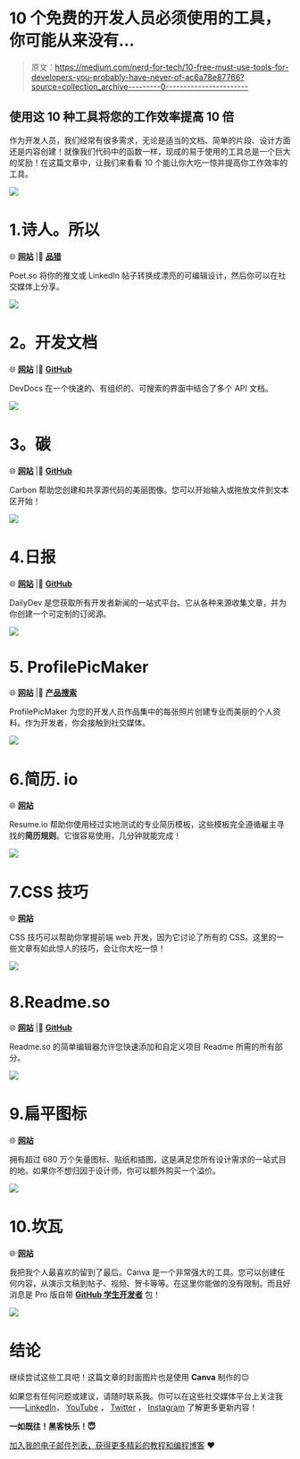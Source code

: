 # 10 个免费的开发人员必须使用的工具，你可能从来没有…

> 原文：<https://medium.com/nerd-for-tech/10-free-must-use-tools-for-developers-you-probably-have-never-of-ac6a78e87766?source=collection_archive---------0----------------------->

## 使用这 10 种工具将您的工作效率提高 10 倍

作为开发人员，我们经常有很多需求，无论是适当的文档、简单的片段、设计方面还是内容创建！就像我们代码中的函数一样，现成的易于使用的工具总是一个巨大的奖励！在这篇文章中，让我们来看看 10 个能让你大吃一惊并提高你工作效率的工具。

![](img/ce4f6d5e2a57a6a9b6bf65ab4f629eb0.png)

# 1.诗人。所以

🌐 [**网站**](https://poet.so) |🎁 [**品猎**](https://www.producthunt.com/posts/poet-so)

Poet.so 将你的推文或 LinkedIn 帖子转换成漂亮的可编辑设计，然后你可以在社交媒体上分享。

![](img/7f2f1fe0e68472bc3c785b77c3c52728.png)

# **2。开发文档**

🌐 [**网站**](http://devdocs.io/) |🐙 [**GitHub**](https://github.com/freeCodeCamp/devdocs)

DevDocs 在一个快速的、有组织的、可搜索的界面中结合了多个 API 文档。

![](img/561e368c58bca1010be7202614dd49e1.png)

# **3。碳**

🌐 [**网站**](https://carbon.now.sh) |🐙 [**GitHub**](https://github.com/carbon-app/carbon)

Carbon 帮助您创建和共享源代码的美丽图像。您可以开始输入或拖放文件到文本区开始！

![](img/db3ff32e0fd264b4a97a556e073d3394.png)

# 4.**日报**

🌐 [**网站**](https://daily.dev/) |🐙 [**GitHub**](https://github.com/dailydotdev/daily)

DailyDev 是您获取所有开发者新闻的一站式平台。它从各种来源收集文章，并为你创建一个可定制的订阅源。

![](img/6d33bed681709bf626b58ab067c84bc6.png)

# 5. **ProfilePicMaker**

🌐 [**网站**](https://pfpmaker.com/) |🎁 [**产品搜索**](https://www.producthunt.com/posts/pfpmaker?utm_source=badge-top-post-badge&utm_medium=badge&utm_souce=badge-pfpmaker)

ProfilePicMaker 为您的开发人员作品集中的每张照片创建专业而美丽的个人资料。作为开发者，你会接触到社交媒体。

![](img/5b74512bece589b4e7621e4cf8fade99.png)

# 6.简历. io

🌐 [**网站**](https://resume.io)

Resume.io 帮助你使用经过实地测试的专业简历模板，这些模板完全遵循雇主寻找的**简历规则**。它很容易使用，几分钟就能完成！

![](img/236c1cab3104994fb93afc676c5a9eb8.png)

# 7.CSS 技巧

🌐 [**网站**](https://css-tricks.com)

CSS 技巧可以帮助你掌握前端 web 开发，因为它讨论了所有的 CSS。这里的一些文章有如此惊人的技巧，会让你大吃一惊！

![](img/c7cbc9c008fe826a2134ace2d5bb2fca.png)

# 8.Readme.so

🌐 [**网站**](https://readme.so) |🐙 [**GitHub**](https://github.com/octokatherine/readme.so)

Readme.so 的简单编辑器允许您快速添加和自定义项目 Readme 所需的所有部分。

![](img/2faec88a648e0727714fca6b6b7a0575.png)

# 9.扁平图标

🌐 [**网站**](https://www.flaticon.com)

拥有超过 680 万个矢量图标、贴纸和插图，这是满足您所有设计需求的一站式目的地。如果你不想归因于设计师，你可以额外购买一个溢价。

![](img/47f386075818ef7bf396593e0870a6c9.png)

# 10.坎瓦

🌐 [**网站**](https://www.canva.com/)

我把我个人最喜欢的留到了最后。Canva 是一个非常强大的工具。您可以创建任何内容，从演示文稿到帖子、视频、贺卡等等。在这里你能做的没有限制。而且好消息是 Pro 版自带 [**GitHub 学生开发者**](https://education.github.com/pack) 包！

![](img/e7e6f00b63c39e8f624106bf64d7ec9e.png)

# 结论

继续尝试这些工具吧！这篇文章的封面图片也是使用 **Canva** 制作的😌

如果您有任何问题或建议，请随时联系我。你可以在这些社交媒体平台上关注我——[LinkedIn](https://www.linkedin.com/in/ab-satyaprakash/)， [YouTube](https://www.youtube.com/channel/UCJ6D0HS8c9Il-eX5lGbAyGg) ， [Twitter](https://twitter.com/AbSatyaprakash) ， [Instagram](https://www.instagram.com/absatyaprakash/) 了解更多更新内容！

**一如既往！黑客快乐！😇**

[加入我的电子邮件列表，获得更多精彩的教程和编程博客](https://absatyaprakash01.medium.com/subscribe) ❤️